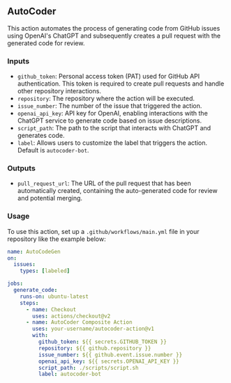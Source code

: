 ## AutoCoder

This action automates the process of generating code from GitHub issues using OpenAI's ChatGPT and subsequently creates a pull request with the generated code for review.

### Inputs

- `github_token`: Personal access token (PAT) used for GitHub API authentication. This token is required to create pull requests and handle other repository interactions.
- `repository`: The repository where the action will be executed.
- `issue_number`: The number of the issue that triggered the action.
- `openai_api_key`: API key for OpenAI, enabling interactions with the ChatGPT service to generate code based on issue descriptions.
- `script_path`: The path to the script that interacts with ChatGPT and generates code.
- `label`: Allows users to customize the label that triggers the action. Default is `autocoder-bot`.

### Outputs

- `pull_request_url`: The URL of the pull request that has been automatically created, containing the auto-generated code for review and potential merging.

### Usage

To use this action, set up a `.github/workflows/main.yml` file in your repository like the example below:

```yaml
name: AutoCodeGen
on:
  issues:
    types: [labeled]

jobs:
  generate_code:
    runs-on: ubuntu-latest
    steps:
      - name: Checkout
        uses: actions/checkout@v2
      - name: AutoCoder Composite Action
        uses: your-username/autocoder-action@v1
        with:
          github_token: ${{ secrets.GITHUB_TOKEN }}
          repository: ${{ github.repository }}
          issue_number: ${{ github.event.issue.number }}
          openai_api_key: ${{ secrets.OPENAI_API_KEY }}
          script_path: ./scripts/script.sh
          label: autocoder-bot
